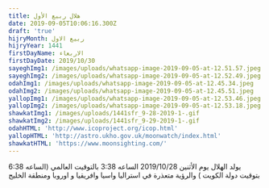 ```yaml
---
title: هلال ربيع الأول
date: 2019-09-05T10:06:16.300Z
draft: 'true'
hijryMonth: ربيع الاول
hijryYear: 1441
firstDayName: الاربعاء
firstDayDate: 2019/10/30
sayeghImg1: /images/uploads/whatsapp-image-2019-09-05-at-12.51.57.jpeg
sayeghImg2: /images/uploads/whatsapp-image-2019-09-05-at-12.52.49.jpeg
odahImg1: /images/uploads/whatsapp-image-2019-09-05-at-12.45.34.jpeg
odahImg2: /images/uploads/whatsapp-image-2019-09-05-at-12.45.51.jpeg
yallopImg1: /images/uploads/whatsapp-image-2019-09-05-at-12.53.46.jpeg
yallopImg2: /images/uploads/whatsapp-image-2019-09-05-at-12.53.18.jpeg
shawkatImg1: /images/uploads/1441sfr_9-28-2019-1-.gif
shawkatImg2: /images/uploads/1441sfr_9-29-2019-1-.gif
odahHTML: 'http://www.icoproject.org/icop.html'
yallopHTML: 'http://astro.ukho.gov.uk/moonwatch/index.html'
shawkatHTML: 'https://www.moonsighting.com/'
---
```

يولد الهلال يوم الأثنين 2019/10/28 الساعه 3:38 بالتوقيت العالمي (الساعه 6:38 بتوقيت دولة الكويت ) والرؤية متعذرة في استراليا واسيا وافريقيا و اوروبا ومنطقة الخليج
